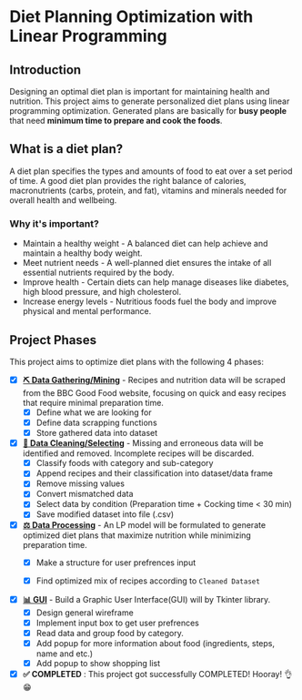 # Diet Planning Optimization with Linear Programming

## Introduction

Designing an optimal diet plan is important for maintaining health and nutrition. This project aims to generate personalized diet plans using linear programming optimization. Generated plans are basically for **busy people** that need **minimum time to prepare and cook the foods**.

## What is a diet plan?

A diet plan specifies the types and amounts of food to eat over a set period of time. A good diet plan provides the right balance of calories, macronutrients (carbs, protein, and fat), vitamins and minerals needed for overall health and wellbeing.

### Why it's important?

* Maintain a healthy weight - A balanced diet can help achieve and maintain a healthy body weight.
* Meet nutrient needs - A well-planned diet ensures the intake of all essential nutrients required by the body.
* Improve health - Certain diets can help manage diseases like diabetes, high blood pressure, and high cholesterol.
* Increase energy levels - Nutritious foods fuel the body and improve physical and mental performance.

## Project Phases

This project aims to optimize diet plans with the following 4 phases:

- [x] **[⛏ Data Gathering/Mining](#⛏Phase-1:-Data-Mining)** - Recipes and nutrition data will be scraped from the BBC Good Food website, focusing on quick and easy recipes that require minimal preparation time.
    - [x] Define what we are looking for
    - [x] Define data scrapping functions
    - [x] Store gathered data into dataset

- [x] **[🧹 Data Cleaning/Selecting](#🧹Phase-2:-Data-Cleaning)** - Missing and erroneous data will be identified and removed. Incomplete recipes will be discarded.
    - [x] Classify foods with category and sub-category
    - [x] Append recipes and their classification into dataset/data frame
    - [x] Remove missing values
    - [x] Convert mismatched data
    - [x] Select data by condition (Preparation time + Cocking time < 30 min)
    - [x] Save modified dataset into file (.csv)

- [x] **[⚖ Data Processing](#⚖Phase-3:-Data-Processing)** - An LP model will be formulated to generate optimized diet plans that maximize nutrition while minimizing preparation time.
    - [x] Make a structure for user prefrences input
    - [x] Find optimized mix of recipes according to `Cleaned Dataset`


- [x] **[📊 GUI](#📊Phase-4:-Interface)** - Build a Graphic User Interface(GUI) will by Tkinter library.
    - [x] Design general wireframe
    - [x] Implement input box to get user prefrences
    - [x] Read data and group food by category.
    - [x] Add popup for more information about food (ingredients, steps, name and etc.)
    - [x] Add popup to show shopping list
     
- [x] **✅ COMPLETED** : This project got successfully COMPLETED! Hooray! 👌😁

